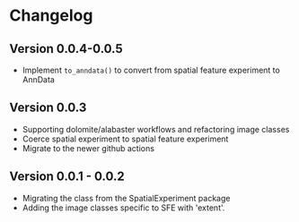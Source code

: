 # Changelog

## Version 0.0.4-0.0.5

- Implement `to_anndata()` to convert from spatial feature experiment to AnnData

## Version 0.0.3

- Supporting dolomite/alabaster workflows and refactoring image classes
- Coerce spatial experiment to spatial feature experiment
- Migrate to the newer github actions

## Version 0.0.1 - 0.0.2

- Migrating the class from the SpatialExperiment package
- Adding the image classes specific to SFE with 'extent'.

